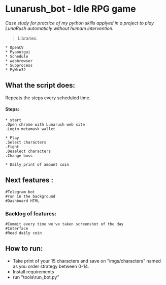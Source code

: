 # Lunarush_bot - Idle RPG game
_Case study for practice of my python skills applyed 
in a project to play LunaRush automaticly without
humam intervention._
> Libraries:

	* OpenCV 
	* Pyaoutgui 
	* Schedule 
	* webbrowser
	* Subprocess
	* PyWin32


## What the script does:
Repeats the steps every scheduled time.

#### Steps:
	* start
	.Open chrome with Lunarush web site
	.Login metamask wallet
	
	* Play
	.Select characters
	.Fight
	.Deselect characters		
	.Change boss

	* Daily print of amount coin

		
## Next features :
	#Telegram bot
	#run in the background
	#Dashboard HTML

### Backlog of features:
	#Commit every time we've taken screenshot of the day
	#Interface	
	#Read daily coin


## How to run:

 * Take print of your 15 characters and save on "imgs/characters" named as you order strategy between 0-14. 
 * Install requirements
 * run "tools\run_bot.py"
 


